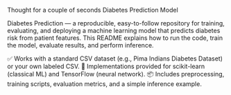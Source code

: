 Thought for a couple of seconds
Diabetes Prediction Model

Diabetes Prediction — a reproducible, easy-to-follow repository for training, evaluating, and deploying a machine learning model that predicts diabetes risk from patient features. This README explains how to run the code, train the model, evaluate results, and perform inference.

✅ Works with a standard CSV dataset (e.g., Pima Indians Diabetes Dataset) or your own labeled CSV.
🔧 Implementations provided for scikit-learn (classical ML) and TensorFlow (neural network).
📦 Includes preprocessing, training scripts, evaluation metrics, and a simple inference example.
